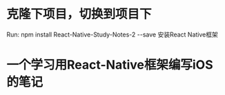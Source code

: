 # 克隆下项目，切换到项目下
  Run: npm install React-Native-Study-Notes-2 --save  安装React Native框架
# 一个学习用React-Native框架编写iOS的笔记 
